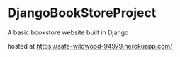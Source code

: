 # DjangoBookStoreProject

A basic bookstore website built in Django

hosted at https://safe-wildwood-94979.herokuapp.com/
